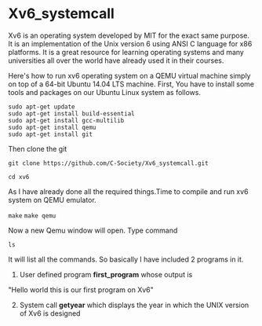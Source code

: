 # Xv6_systemcall

Xv6 is an operating system developed by MIT for the exact same purpose. It is an implementation of the Unix version 6 using ANSI C language for x86 platforms. It is a great resource for learning operating systems and many universities all over the world have already used it in their courses. 

Here's how to run xv6 operating system on a QEMU virtual machine simply on top of a 64-bit Ubuntu 14.04 LTS machine.
First, You have to install some tools and packages on our Ubuntu Linux system as follows.
```
sudo apt-get update
sudo apt-get install build-essential
sudo apt-get install gcc-multilib
sudo apt-get install qemu
sudo apt-get install git
```
Then clone the git

`git clone https://github.com/C-Society/Xv6_systemcall.git`

`cd xv6`

As I have already done all the required things.Time to compile and run xv6 system on QEMU emulator.

`make`
`make qemu`

Now a new Qemu window will open. Type command

`ls`

It will list all the commands. So basically I have included 2 programs in it.

1. User defined program **first_program** whose output is

"Hello world this is our first program on Xv6"

2. System call **getyear** which displays the year in which the UNIX version of Xv6 is designed
